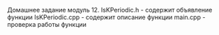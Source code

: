 Домашнее задание модуль 12.
IsKPeriodic.h - содержит объявление функции
IsKPeriodic.cpp - содержит описание функции
main.cpp - проверка работы функции
